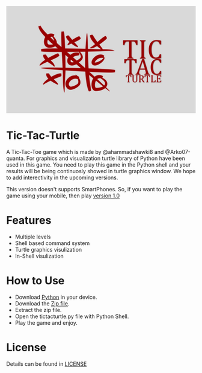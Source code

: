 ![tick](https://github.com/ahammadshawki8/Tic-Tac-Turtle/blob/master/tic.jpg)
# Tic-Tac-Turtle
A Tic-Tac-Toe game which is made by @ahammadshawki8 and @Arko07-quanta. For graphics and visualization turtle library of Python have been used in this game. You need to play this game in the Python shell and your results will be being continuosly showed in turtle graphics window. We hope to add interectivity in the upcoming versions.

This version doesn't supports SmartPhones. So, if you want to play the game using your mobile, then play [version 1.0](https://github.com/ahammadshawki8/Tic-Tac-Turtle/tree/V1.0)

# Features
* Multiple levels
* Shell based command system
* Turtle graphics visulization
* In-Shell visulization

# How to Use
* Download [Python](https://www.python.org/downloads/) in your device.
* Download the [Zip file](https://codeload.github.com/ahammadshawki8/Tick-Tac-Turtle/zip/master).
* Extract the zip file.
* Open the tictacturtle.py file with Python Shell.
* Play the game and enjoy.

# License
Details can be found in [LICENSE](LICENSE)
